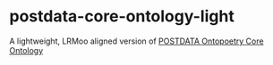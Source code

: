 # postdata-core-ontology-light
A lightweight, LRMoo aligned version of [POSTDATA Ontopoetry Core Ontology](https://postdata.linhd.uned.es/ontology/postdata-core/documentation/index-en.html)
